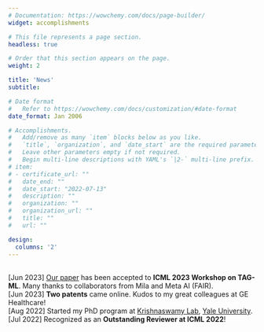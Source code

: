 ```yaml
---
# Documentation: https://wowchemy.com/docs/page-builder/
widget: accomplishments

# This file represents a page section.
headless: true

# Order that this section appears on the page.
weight: 2

title: 'News'
subtitle:

# Date format
#   Refer to https://wowchemy.com/docs/customization/#date-format
date_format: Jan 2006

# Accomplishments.
#   Add/remove as many `item` blocks below as you like.
#   `title`, `organization`, and `date_start` are the required parameters.
#   Leave other parameters empty if not required.
#   Begin multi-line descriptions with YAML's `|2-` multi-line prefix.
# item:
# - certificate_url: ""
#   date_end: ""
#   date_start: "2022-07-13"
#   description: ""
#   organization: ""
#   organization_url: ""
#   title: ""
#   url: ""

design:
  columns: '2'
---
```

<br> [Jun 2023] <a href="https://www.chenliu1996.com/publication/pub_2023_num1_DSE/">Our paper</a> has been accepted to **ICML 2023 Workshop on TAG-ML**. Many thanks to collaborators from Mila and Meta AI (FAIR).
<br> [Jun 2023] **Two patents** came online. Kudos to my great colleagues at GE Healthcare!
<br> [Aug 2022] Started my PhD program at <a href="https://www.krishnaswamylab.org/">Krishnaswamy Lab</a>, <a href="https://cpsc.yale.edu/people/PhD-students">Yale University</a>.
<br> [Jul 2022] Recognized as an **Outstanding Reviewer at ICML 2022**!
